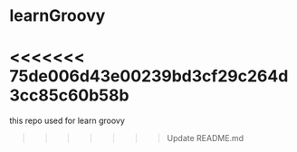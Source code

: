 # learnGroovy
<<<<<<< 75de006d43e00239bd3cf29c264d3cc85c60b58b
=======
this repo used for learn groovy
>>>>>>> Update README.md
